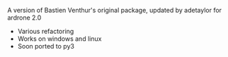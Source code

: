 A version of Bastien Venthur's original package, updated by adetaylor for ardrone 2.0
* Various refactoring
* Works on windows and linux
* Soon ported to py3
